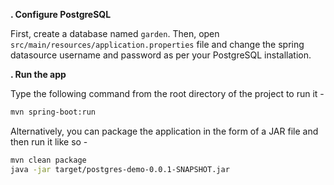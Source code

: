 

**. Configure PostgreSQL**

First, create a database named `garden`. Then, open `src/main/resources/application.properties` file and change the spring datasource username and password as per your PostgreSQL installation.

**. Run the app**

Type the following command from the root directory of the project to run it -

```bash
mvn spring-boot:run
```

Alternatively, you can package the application in the form of a JAR file and then run it like so -

```bash
mvn clean package
java -jar target/postgres-demo-0.0.1-SNAPSHOT.jar
```